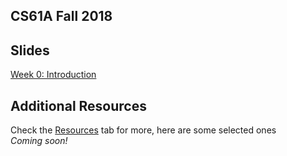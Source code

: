## CS61A Fall 2018
## Slides
[Week 0: Introduction](https://docs.google.com/presentation/d/1x0Yx67G153flQYC64lQ0yAAt0RcZFPpvEejq1TU9PAI/edit?usp=sharing)   

## Additional Resources
Check the [Resources](https://cs61a.org/resources.html) tab for more, here are some selected ones  
_Coming soon!_ 
